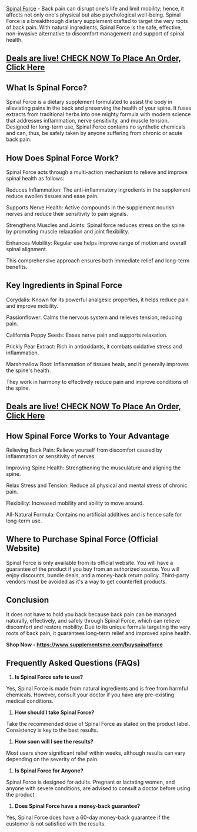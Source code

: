 <p><a href="https://www.supplementsme.com/buyspinalforce"><span style="font-weight: 400;">Spinal Force</span></a><span style="font-weight: 400;"> - Back pain can disrupt one's life and limit mobility; hence, it affects not only one's physical but also psychological well-being. Spinal Force is a breakthrough dietary supplement crafted to target the very roots of back pain. With natural ingredients, Spinal Force is the safe, effective, non-invasive alternative to discomfort management and support of spinal health.</span></p>
<h2><a href="https://www.supplementsme.com/buyspinalforce"><strong>Deals are live! CHECK NOW To Place An Order, Click Here</strong></a></h2>
<h2><strong>What Is Spinal Force?</strong></h2>
<p><span style="font-weight: 400;">Spinal Force is a dietary supplement formulated to assist the body in alleviating pains in the back and preserving the health of your spine. It fuses extracts from traditional herbs into one mighty formula with modern science that addresses inflammation, nerve sensitivity, and muscle tension. Designed for long-term use, Spinal Force contains no synthetic chemicals and can, thus, be safely taken by anyone suffering from chronic or acute back pain.</span></p>
<h2><strong>How Does Spinal Force Work?</strong></h2>
<p><span style="font-weight: 400;">Spinal Force acts through a multi-action mechanism to relieve and improve spinal health as follows:</span></p>
<p><span style="font-weight: 400;">Reduces Inflammation: The anti-inflammatory ingredients in the supplement reduce swollen tissues and ease pain.</span></p>
<p><span style="font-weight: 400;">Supports Nerve Health: Active compounds in the supplement nourish nerves and reduce their sensitivity to pain signals.</span></p>
<p><span style="font-weight: 400;">Strengthens Muscles and Joints: Spinal force reduces stress on the spine by promoting muscle relaxation and joint flexibility.</span></p>
<p><span style="font-weight: 400;">Enhances Mobility: Regular use helps improve range of motion and overall spinal alignment.</span></p>
<p><span style="font-weight: 400;">This comprehensive approach ensures both immediate relief and long-term benefits.</span></p>
<h2><strong>Key Ingredients in Spinal Force</strong></h2>
<p><span style="font-weight: 400;">Corydalis: Known for its powerful analgesic properties, it helps reduce pain and improve mobility.</span></p>
<p><span style="font-weight: 400;">Passionflower: Calms the nervous system and relieves tension, reducing pain.</span></p>
<p><span style="font-weight: 400;">California Poppy Seeds: Eases nerve pain and supports relaxation.</span></p>
<p><span style="font-weight: 400;">Prickly Pear Extract: Rich in antioxidants, it combats oxidative stress and inflammation.</span></p>
<p><span style="font-weight: 400;">Marshmallow Root: Inflammation of tissues heals, and it generally improves the spine's health.</span></p>
<p><span style="font-weight: 400;">They work in harmony to effectively reduce pain and improve conditions of the spine.</span></p>
<h2><a href="https://www.supplementsme.com/buyspinalforce"><strong>Deals are live! CHECK NOW To Place An Order, Click Here</strong></a></h2>
<h2><strong>How Spinal Force Works to Your Advantage</strong></h2>
<p><span style="font-weight: 400;">Relieving Back Pain: Relieve yourself from discomfort caused by inflammation or sensitivity of nerves.</span></p>
<p><span style="font-weight: 400;">Improving Spine Health: Strengthening the musculature and aligning the spine.</span></p>
<p><span style="font-weight: 400;">Relax Stress and Tension: Reduce all physical and mental stress of chronic pain.</span></p>
<p><span style="font-weight: 400;">Flexibility: Increased mobility and ability to move around.</span></p>
<p><span style="font-weight: 400;">All-Natural Formula: Contains no artificial additives and is hence safe for long-term use.</span></p>
<h2><strong>Where to Purchase Spinal Force (Official Website)</strong></h2>
<p><span style="font-weight: 400;">Spinal Force is only available from its official website. You will have a guarantee of the product if you buy from an authorized source. You will enjoy discounts, bundle deals, and a money-back return policy. Third-party vendors must be avoided as it's a way to get counterfeit products.</span></p>
<h2><strong>Conclusion</strong></h2>
<p><span style="font-weight: 400;">It does not have to hold you back because back pain can be managed naturally, effectively, and safely through Spinal Force, which can relieve discomfort and restore mobility. Due to its unique formula targeting the very roots of back pain, it guarantees long-term relief and improved spine health.</span></p>
<p><strong>Shop Now - </strong><a href="https://www.supplementsme.com/buyspinalforce"><strong>https://www.supplementsme.com/buyspinalforce</strong></a></p>
<h2><strong>Frequently Asked Questions (FAQs)</strong></h2>
<ol>
<li style="font-weight: 400;"><strong>Is Spinal Force safe to use?</strong></li>
</ol>
<p><span style="font-weight: 400;">Yes, Spinal Force is made from natural ingredients and is free from harmful chemicals. However, consult your doctor if you have any pre-existing medical conditions.</span></p>
<ol>
<li style="font-weight: 400;"><strong>How should I take Spinal Force?</strong></li>
</ol>
<p><span style="font-weight: 400;">Take the recommended dose of Spinal Force as stated on the product label. Consistency is key to the best results.</span></p>
<ol>
<li style="font-weight: 400;"><strong>How soon will I see the results?</strong></li>
</ol>
<p><span style="font-weight: 400;">Most users show significant relief within weeks, although results can vary depending on the severity of the pain.</span></p>
<ol>
<li style="font-weight: 400;"><strong>Is Spinal Force for Anyone?</strong></li>
</ol>
<p><span style="font-weight: 400;">Spinal Force is designed for adults. Pregnant or lactating women, and anyone with severe conditions, are advised to consult a doctor before using the product.</span></p>
<ol>
<li style="font-weight: 400;"><strong>Does Spinal Force have a money-back guarantee?</strong></li>
</ol>
<p><span style="font-weight: 400;">Yes, Spinal Force does have a 60-day money-back guarantee if the customer is not satisfied with the results.</span></p>
<p>&nbsp;</p>
